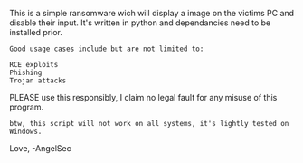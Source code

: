 This is a simple ransomware wich will display a image on the victims PC and disable their input. 
It's written in python and dependancies need to be installed prior.


    Good usage cases include but are not limited to:

    RCE exploits
    Phishing
    Trojan attacks

PLEASE use this responsibly, I claim no legal fault for any misuse of this program.

    btw, this script will not work on all systems, it's lightly tested on Windows.




Love, -AngelSec
